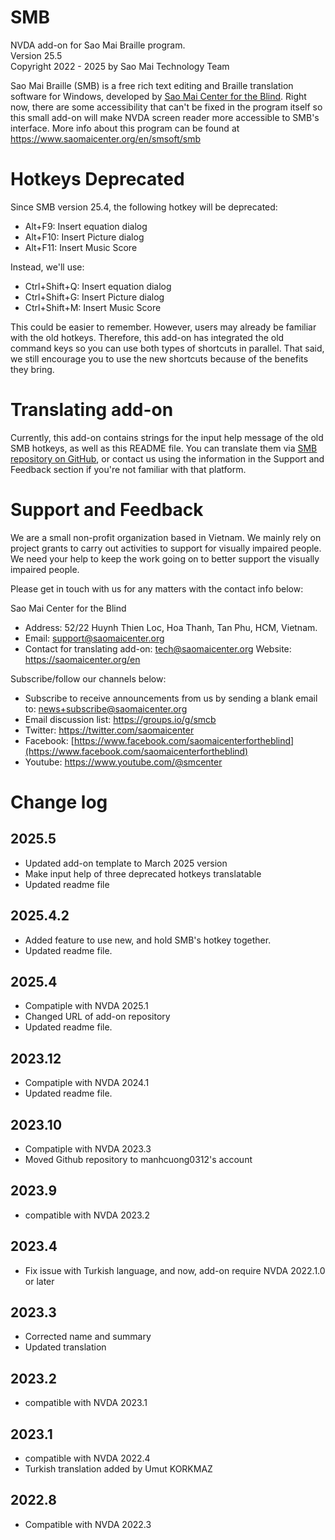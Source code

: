 # SMB
NVDA add-on for Sao Mai Braille program.  
Version 25.5  
Copyright 2022 - 2025 by Sao Mai Technology Team

Sao Mai Braille (SMB) is a free rich text editing and Braille translation software for Windows, developed by [Sao Mai Center for the Blind](https://www.saomaicenter.org/en).
Right now, there are some accessibility that can't be fixed in the program itself so this small add-on will make NVDA screen reader more accessible to SMB's interface.
More info about this program can be found at <https://www.saomaicenter.org/en/smsoft/smb>

# Hotkeys Deprecated
Since SMB version 25.4, the following hotkey will be deprecated:

- Alt+F9: Insert equation dialog
- Alt+F10: Insert Picture dialog
- Alt+F11: Insert Music Score

Instead, we'll use:

- Ctrl+Shift+Q:  Insert equation dialog
- Ctrl+Shift+G: Insert Picture dialog
- Ctrl+Shift+M: Insert Music Score

This could be easier to remember.
However, users may already be familiar with the old hotkeys.
Therefore, this add-on has integrated the old command keys so you can use both types of shortcuts in parallel.
That said, we still encourage you to use the new shortcuts because of the benefits they bring.

# Translating add-on
Currently, this add-on contains strings for the input help message of the old SMB hotkeys, as well as this README file.
You can translate them via [SMB repository on GitHub](https://github.com/manhcuong0312/SMB),
or contact us using the information in the Support and Feedback section if you're not familiar with that platform.
# Support and Feedback

We are a small non-profit organization based in Vietnam.
We mainly rely on project grants to carry out activities to support for visually impaired people.
We need your help to keep the work going on to better support the visually impaired people.

Please get in touch with us for any matters with the contact info below:

Sao Mai Center for the Blind

- Address: 52/22 Huynh Thien Loc, Hoa Thanh, Tan Phu, HCM, Vietnam.
- Email: [support@saomaicenter.org](mailto:support@saomaicenter.org)
- Contact for translating add-on: [tech@saomaicenter.org](mailto:tech@saomaicenter.org)
Website: <https://saomaicenter.org/en>

Subscribe/follow our channels below:
- Subscribe to receive announcements from us by sending a blank email to: news+subscribe@saomaicenter.org
- Email discussion list: <https://groups.io/g/smcb>
- Twitter: <https://twitter.com/saomaicenter>
- Facebook: [https://www.facebook.com/saomaicenterfortheblind](https://www.facebook.com/saomaicenterfortheblind)
- Youtube: <https://www.youtube.com/@smcenter>

# Change log

## 2025.5
- Updated add-on template to March 2025 version
- Make input help of three deprecated hotkeys translatable
- Updated readme file

## 2025.4.2
- Added feature to use new, and hold SMB's hotkey together.
- Updated readme file.

## 2025.4
- Compatiple with NVDA 2025.1
- Changed URL of add-on repository
- Updated readme file.

## 2023.12
- Compatiple with NVDA 2024.1
- Updated readme file.

## 2023.10
- Compatiple with NVDA 2023.3
- Moved Github repository to manhcuong0312's account

## 2023.9
- compatible with NVDA 2023.2

## 2023.4
- Fix issue with Turkish language, and now, add-on require NVDA 2022.1.0 or later

## 2023.3
- Corrected name and summary
- Updated translation

## 2023.2
- compatible with NVDA 2023.1

## 2023.1
- compatible with NVDA 2022.4
- Turkish translation added by Umut KORKMAZ

## 2022.8
- Compatible with NVDA 2022.3
